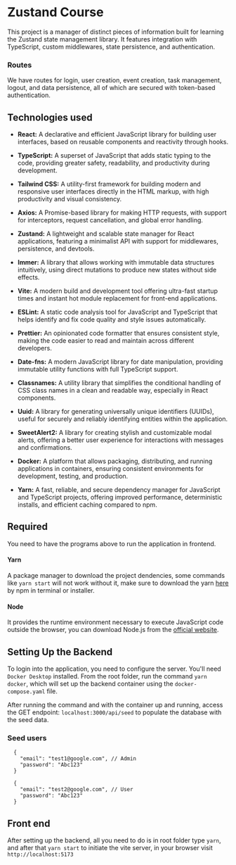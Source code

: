 # Zustand Course

This project is a manager of distinct pieces of information built for learning the Zustand state management library. It features integration with TypeScript, custom middlewares, state persistence, and authentication.

### Routes

We have routes for login, user creation, event creation, task management, logout, and data persistence, all of which are secured with token-based authentication.

## Technologies used

- **React:** A declarative and efficient JavaScript library for building user interfaces, based on reusable components and reactivity through hooks.

- **TypeScript:** A superset of JavaScript that adds static typing to the code, providing greater safety, readability, and productivity during development.

- **Tailwind CSS:** A utility-first framework for building modern and responsive user interfaces directly in the HTML markup, with high productivity and visual consistency.

- **Axios:** A Promise-based library for making HTTP requests, with support for interceptors, request cancellation, and global error handling.

- **Zustand:** A lightweight and scalable state manager for React applications, featuring a minimalist API with support for middlewares, persistence, and devtools.

- **Immer:** A library that allows working with immutable data structures intuitively, using direct mutations to produce new states without side effects.

- **Vite:** A modern build and development tool offering ultra-fast startup times and instant hot module replacement for front-end applications.

- **ESLint:** A static code analysis tool for JavaScript and TypeScript that helps identify and fix code quality and style issues automatically.

- **Prettier:** An opinionated code formatter that ensures consistent style, making the code easier to read and maintain across different developers.

- **Date-fns:** A modern JavaScript library for date manipulation, providing immutable utility functions with full TypeScript support.

- **Classnames:** A utility library that simplifies the conditional handling of CSS class names in a clean and readable way, especially in React components.

- **Uuid:** A library for generating universally unique identifiers (UUIDs), useful for securely and reliably identifying entities within the application.

- **SweetAlert2:** A library for creating stylish and customizable modal alerts, offering a better user experience for interactions with messages and confirmations.

- **Docker:** A platform that allows packaging, distributing, and running applications in containers, ensuring consistent environments for development, testing, and production.

- **Yarn:** A fast, reliable, and secure dependency manager for JavaScript and TypeScript projects, offering improved performance, deterministic installs, and efficient caching compared to npm.

## Required
You need to have the programs above to run the application in frontend.

#### Yarn
A package manager to download the project dendencies, some commands like `yarn start` will not work without it, make sure to download the yarn [here](https://classic.yarnpkg.com/lang/en/docs/install/#windows-stable) by npm in terminal or installer.

#### Node
It provides the runtime environment necessary to execute JavaScript code outside the browser, you can download Node.js from the [official website](https://nodejs.org/).



## Setting Up the Backend

To login into the application, you need to configure the server. You'll need `Docker Desktop` installed. From the root folder, run the command `yarn docker`, which will set up the backend container using the `docker-compose.yaml` file.

After running the command and with the container up and running, access the GET endpoint: `localhost:3000/api/seed` to populate the database with the seed data.


### Seed users
````
  {
    "email": "test1@google.com", // Admin
    "password": "Abc123"
  }
````

```
  {
    "email": "test2@google.com", // User
    "password": "Abc123"
  }
```

## Front end
After setting up the backend, all you need to do is in root folder type `yarn`, and after that `yarn start` to initiate the vite server, in your browser visit `http://localhost:5173`

